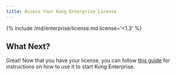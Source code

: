 ```yaml
---
title: Access Your Kong Enterprise License
---
```


{% include /md/enterprise/license.md license='<1.3' %}

## What Next?
Great! Now that you have your license, you can follow [this guide](/enterprise/{{page.kong_version}}/installation/docker) for instructions on how to use it to start Kong Enterprise.
